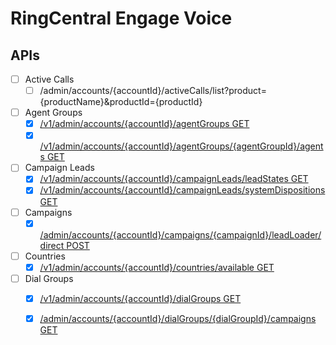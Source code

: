 # RingCentral Engage Voice

## APIs

- [ ] Active Calls
  - [ ] /admin/accounts/{accountId}/activeCalls/list?product={productName}&productId={productId} 

- [ ] Agent Groups
  - [x] [/v1/admin/accounts/{accountId}/agentGroups GET](v1/docs/AgentsApi.md#getagentgroups)
  - [x] [/v1/admin/accounts/{accountId}/agentGroups/{agentGroupId}/agents GET](v1/docs/AgentsApi.md#getagents)

- [ ] Campaign Leads
  - [x] [/v1/admin/accounts/{accountId}/campaignLeads/leadStates GET](v1/docs/CampaignLeadsApi.md#getcampaignleadstates)
  - [x] [/v1/admin/accounts/{accountId}/campaignLeads/systemDispositions GET](v1/docs/CampaignLeadsApi.md#getsystemdispositions)

- [ ] Campaigns
  - [x] [/admin/accounts/{accountId}/campaigns/{campaignId}/leadLoader/direct POST](v1/docs/LeadsApi.md#uploadleads)

- [ ] Countries
  - [x] [/v1/admin/accounts/{accountId}/countries/available GET](v1/docs/CountriesApi.md#getavailablecountries)

- [ ] Dial Groups
  - [x] [/v1/admin/accounts/{accountId}/dialGroups GET](v1/docs/DialGroupsApi.md#getdialgroups)
  - [x] [/admin/accounts/{accountId}/dialGroups/{dialGroupId}/campaigns GET](v1/docs/CampaignsApi.md#getdialgroupcampaigns)
  
  
